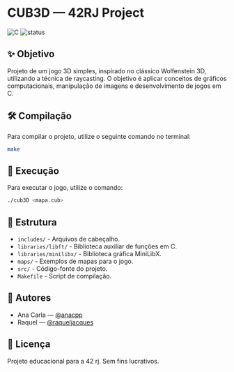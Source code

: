 # CUB3D — 42RJ Project

![C](https://img.shields.io/badge/language-C-blue) ![status](https://img.shields.io/badge/status-in%20progress-yellow)

## ✨ Objetivo
Projeto de um jogo 3D simples, inspirado no clássico Wolfenstein 3D, utilizando a técnica de raycasting. O objetivo é aplicar conceitos de gráficos computacionais, manipulação de imagens e desenvolvimento de jogos em C.

## 🛠️ Compilação
Para compilar o projeto, utilize o seguinte comando no terminal:

```bash
make
```

## 🚀 Execução
Para executar o jogo, utilize o comando:

```bash
./cub3D <mapa.cub>
```

## 📁 Estrutura
- `includes/` - Arquivos de cabeçalho.
- `libraries/libft/` - Biblioteca auxiliar de funções em C.
- `libraries/minilibx/` - Biblioteca gráfica MiniLibX.
- `maps/` - Exemplos de mapas para o jogo.
- `src/` - Código-fonte do projeto.
- `Makefile` - Script de compilação.

## 🤝 Autores

- Ana Carla — [@anacpp](https://github.com/anacpp)
- Raquel — [@raqueljacques](https://github.com/raqueljacques)

## 📄 Licença

Projeto educacional para a 42 rj. Sem fins lucrativos.